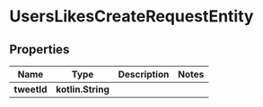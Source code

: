 
# UsersLikesCreateRequestEntity

## Properties
Name | Type | Description | Notes
------------ | ------------- | ------------- | -------------
**tweetId** | **kotlin.String** |  | 



